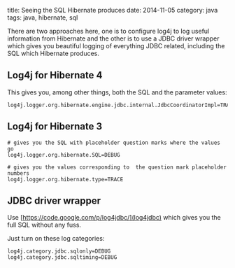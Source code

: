 title: Seeing the SQL Hibernate produces
date: 2014-11-05
category: java
tags: java, hibernate, sql

There are two approaches here, one is to configure log4j to log useful
information from Hibernate and the other is to use a JDBC driver
wrapper which gives you beautiful logging of everything JDBC related,
including the SQL which Hibernate produces.

## Log4j for Hibernate 4

This gives you, among other things, both the SQL and the parameter
values:

```
log4j.logger.org.hibernate.engine.jdbc.internal.JdbcCoordinatorImpl=TRACE
```

## Log4j for Hibernate 3

```
# gives you the SQL with placeholder question marks where the values go
log4j.logger.org.hibernate.SQL=DEBUG

# gives you the values corresponding to  the question mark placeholder numbers
log4j.logger.org.hibernate.type=TRACE
```

## JDBC driver wrapper

Use [https://code.google.com/p/log4jdbc/](log4jdbc) which gives you
the full SQL without any fuss.

Just turn on these log categories:

    log4j.category.jdbc.sqlonly=DEBUG
    log4j.category.jdbc.sqltiming=DEBUG



